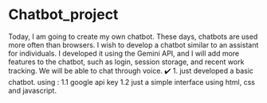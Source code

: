 # Chatbot_project
Today, I am going to create my own chatbot. These days, chatbots are used more often than browsers. I wish to develop a chatbot similar to an assistant for individuals. I developed it using the Gemini API, and I will add more features to the chatbot, such as login, session storage, and recent work tracking. We will be able to chat through voice.
 ✔️ 1. just developed a basic chatbot. using :
        1.1 google api key
        1.2 just a simple interface using html, css and javascript.
        
